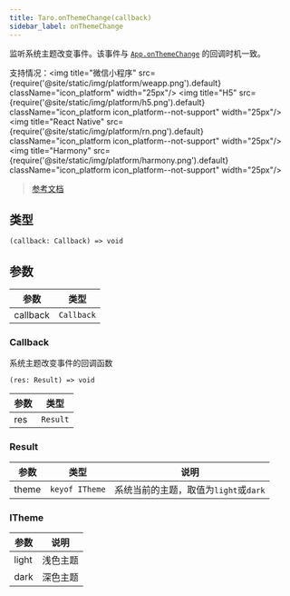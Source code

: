 ```yaml
---
title: Taro.onThemeChange(callback)
sidebar_label: onThemeChange
---
```


监听系统主题改变事件。该事件与 [`App.onThemeChange`](https://developers.weixin.qq.com/miniprogram/dev/reference/api/App.html#onThemeChange-Object-object) 的回调时机一致。

支持情况：<img title="微信小程序" src={require('@site/static/img/platform/weapp.png').default} className="icon_platform" width="25px"/> <img title="H5" src={require('@site/static/img/platform/h5.png').default} className="icon_platform icon_platform--not-support" width="25px"/> <img title="React Native" src={require('@site/static/img/platform/rn.png').default} className="icon_platform icon_platform--not-support" width="25px"/> <img title="Harmony" src={require('@site/static/img/platform/harmony.png').default} className="icon_platform icon_platform--not-support" width="25px"/>

> [参考文档](https://developers.weixin.qq.com/miniprogram/dev/api/base/app/app-event/wx.onThemeChange.html)

## 类型

```tsx
(callback: Callback) => void
```

## 参数

| 参数 | 类型 |
| --- | --- |
| callback | `Callback` |

### Callback

系统主题改变事件的回调函数

```tsx
(res: Result) => void
```

| 参数 | 类型 |
| --- | --- |
| res | `Result` |

### Result

| 参数 | 类型 | 说明 |
| --- | --- | --- |
| theme | `keyof ITheme` | 系统当前的主题，取值为`light`或`dark` |

### ITheme

| 参数 | 说明 |
| --- | --- |
| light | 浅色主题 |
| dark | 深色主题 |
